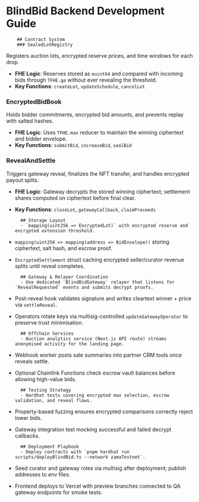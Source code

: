 # BlindBid Backend Development Guide

        ## Contract System
        ### SealedLotRegistry
Registers auction lots, encrypted reserve prices, and time windows for each drop.

- **FHE Logic**: Reserves stored as `euint64` and compared with incoming bids through `TFHE.ge` without ever revealing the threshold.
- **Key Functions**: `createLot`, `updateSchedule`, `cancelLot`

### EncryptedBidBook
Holds bidder commitments, encrypted bid amounts, and prevents replay with salted hashes.

- **FHE Logic**: Uses `TFHE.max` reducer to maintain the winning ciphertext and bidder envelope.
- **Key Functions**: `submitBid`, `increaseBid`, `sealBid`

### RevealAndSettle
Triggers gateway reveal, finalizes the NFT transfer, and handles encrypted payout splits.

- **FHE Logic**: Gateway decrypts the stored winning ciphertext; settlement shares computed on ciphertext before final clear.
- **Key Functions**: `closeLot`, `gatewayCallback`, `claimProceeds`

        ## Storage Layout
        - `mapping(uint256 => EncryptedLot)` with encrypted reserve and encrypted extension threshold.
- `mapping(uint256 => mapping(address => BidEnvelope))` storing ciphertext, salt hash, and escrow proof.
- `EncryptedSettlement` struct caching encrypted seller/curator revenue splits until reveal completes.

        ## Gateway & Relayer Coordination
        - Use dedicated `BlindBidGateway` relayer that listens for `RevealRequested` events and submits decrypt proofs.
- Post-reveal hook validates signature and writes cleartext winner + price via `settleReveal`.
- Operators rotate keys via multisig-controlled `updateGatewayOperator` to preserve trust minimisation.

        ## Offchain Services
        - Auction analytics service (Next.js API route) streams anonymised activity for the landing page.
- Webhook worker posts sale summaries into partner CRM tools once reveals settle.
- Optional Chainlink Functions check escrow vault balances before allowing high-value bids.

        ## Testing Strategy
        - Hardhat tests covering encrypted max selection, escrow validation, and reveal flows.
- Property-based fuzzing ensures encrypted comparisons correctly reject lower bids.
- Gateway integration test mocking successful and failed decrypt callbacks.

        ## Deployment Playbook
        - Deploy contracts with `pnpm hardhat run scripts/deployBlindBid.ts --network zamaTestnet`.
- Seed curator and gateway roles via multisig after deployment; publish addresses to env files.
- Frontend deploys to Vercel with preview branches connected to QA gateway endpoints for smoke tests.
